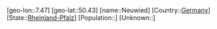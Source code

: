 ﻿---
location: [50.43,7.47]
type: City
tags:
- geo/City


SpocWebEntityId: 32873
isDeleted: false
confidential: public

---
[geo-lon::7.47]
[geo-lat::50.43]
[name::Neuwied]
[Country::[Germany](geo/Continent/Europe/Germany.md)]
[State::[Rheinland-Pfalz](geo/Continent/Europe/Germany/Rheinland-Pfalz.md)]
[Population::]
[Unknown::]

